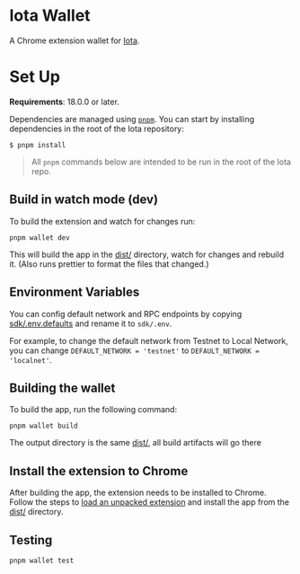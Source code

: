 # Iota Wallet

A Chrome extension wallet for [Iota](https://iota.org).

# Set Up

**Requirements**: 18.0.0 or later.

Dependencies are managed using [`pnpm`](https://pnpm.io/). You can start by installing dependencies in the root of the Iota repository:

```
$ pnpm install
```

> All `pnpm` commands below are intended to be run in the root of the Iota repo.

## Build in watch mode (dev)

To build the extension and watch for changes run:

```
pnpm wallet dev
```

This will build the app in the [dist/](./dist/) directory, watch for changes and rebuild it. (Also runs prettier to format the files that changed.)

## Environment Variables

You can config default network and RPC endpoints by copying [sdk/.env.defaults](sdk/.env.defaults) and rename it to `sdk/.env`.

For example, to change the default network from Testnet to Local Network, you can change `DEFAULT_NETWORK = 'testnet'` to `DEFAULT_NETWORK = 'localnet'`.

## Building the wallet

To build the app, run the following command:

```
pnpm wallet build
```

The output directory is the same [dist/](./dist/), all build artifacts will go there

## Install the extension to Chrome

After building the app, the extension needs to be installed to Chrome. Follow the steps to [load an unpacked extension](https://developer.chrome.com/docs/extensions/get-started/tutorial/hello-world#load-unpacked) and install the app from the [dist/](./dist/) directory.

## Testing

```
pnpm wallet test
```
